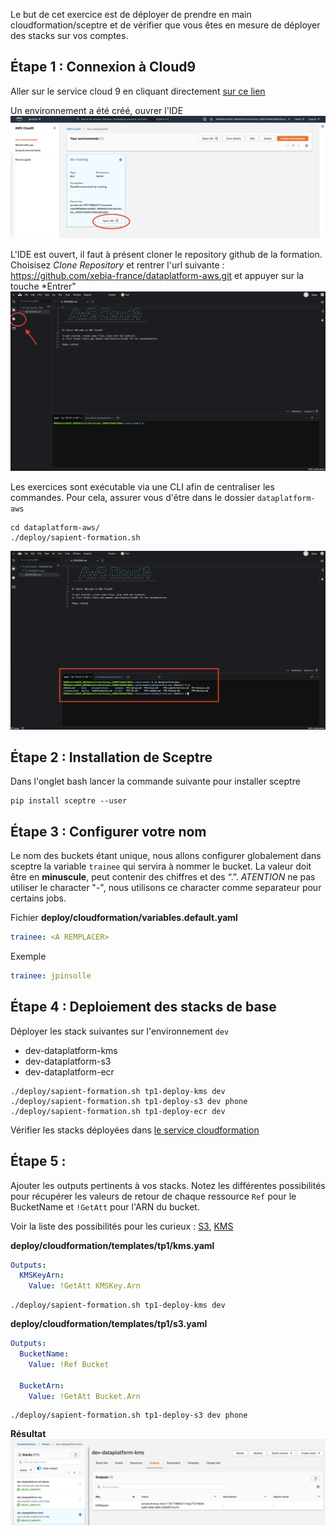 
Le but de cet exercice est de déployer de prendre en main cloudformation/sceptre et de vérifier que vous êtes en mesure 
de déployer des stacks sur vos comptes.


## Étape 1 : Connexion à Cloud9
Aller sur le service cloud 9 en cliquant directement [sur ce lien](https://eu-west-1.console.aws.amazon.com/cloud9/home?region=eu-west-1)

Un environnement a été créé, ouvrer l'IDE
![cloud9](./documentation/tp1/cloud9-service.png "cloud9")

L'IDE est ouvert, il faut à présent cloner le repository github de la formation.
Choisisez *Clone Repository* et rentrer l'url suivante : https://github.com/xebia-france/dataplatform-aws.git et appuyer sur la touche *Entrer"
![cloud9](./documentation/tp1/cloud9-welcome.png "cloud9")




Les exercices sont exécutable via une CLI afin de centraliser les commandes. Pour cela, assurer vous d'être dans le 
dossier `dataplatform-aws` 
```shell
cd dataplatform-aws/
./deploy/sapient-formation.sh
```
![cloud9](./documentation/tp1/cloud9-cd.png "cloud9")

## Étape 2 : Installation de Sceptre
Dans l'onglet bash lancer la commande suivante pour installer sceptre
```
pip install sceptre --user
```

## Étape 3 : Configurer votre nom
Le nom des buckets étant unique, nous allons configurer globalement dans sceptre la variable `trainee` qui servira à nommer le bucket.
La valeur doit être en **minuscule**, peut contenir des chiffres et des “.”. *ATENTION* ne pas utiliser le character "-", nous utilisons ce character comme separateur pour certains jobs. 

Fichier **deploy/cloudformation/variables.default.yaml**
```yaml
trainee: <A REMPLACER>
```

Exemple
```yaml
trainee: jpinsolle
```

## Étape 4 : Deploiement des stacks de base
Déployer les stack suivantes sur l'environnement `dev`
 * dev-dataplatform-kms
 * dev-dataplatform-s3
 * dev-dataplatform-ecr
 
```
./deploy/sapient-formation.sh tp1-deploy-kms dev
./deploy/sapient-formation.sh tp1-deploy-s3 dev phone
./deploy/sapient-formation.sh tp1-deploy-ecr dev
```

Vérifier les stacks déployées dans [le service cloudformation](https://eu-west-1.console.aws.amazon.com/cloudformation/home?region=eu-west-1)

## Étape 5 : 
Ajouter les outputs pertinents à vos stacks. Notez les différentes possibilités pour récupérer les valeurs
de retour de chaque ressource `Ref` pour le BucketName et `!GetAtt` pour l'ARN du bucket.

Voir la liste des possibilités pour les curieux : [S3](https://docs.aws.amazon.com/AWSCloudFormation/latest/UserGuide/aws-properties-s3-bucket.html#aws-properties-s3-bucket-return-values),
[KMS](https://docs.aws.amazon.com/AWSCloudFormation/latest/UserGuide/aws-resource-kms-key.html#aws-resource-kms-key-return-values)

**deploy/cloudformation/templates/tp1/kms.yaml**
```yaml
Outputs:
  KMSKeyArn:
    Value: !GetAtt KMSKey.Arn
```

```
./deploy/sapient-formation.sh tp1-deploy-kms dev
```

**deploy/cloudformation/templates/tp1/s3.yaml**
```yaml
Outputs:
  BucketName:
    Value: !Ref Bucket

  BucketArn:
    Value: !GetAtt Bucket.Arn
```

```
./deploy/sapient-formation.sh tp1-deploy-s3 dev phone
```

**Résultat**
![Résultat](./documentation/tp1/cloudformation.png "Permissions")

